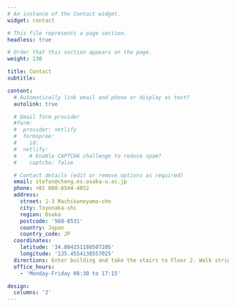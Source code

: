 ```yaml
---
# An instance of the Contact widget.
widget: contact

# This file represents a page section.
headless: true

# Order that this section appears on the page.
weight: 130

title: Contact
subtitle:

content:
  # Automatically link email and phone or display as text?
  autolink: true

  # Email form provider
  #form:
  #  provider: netlify
  #  formspree:
  #    id:
  #  netlify:
  #    # Enable CAPTCHA challenge to reduce spam?
  #    captcha: false

  # Contact details (edit or remove options as required)
  email: stefan@cheng.es.osaka-u.ac.jp
  phone: +81 080-8544-4852 
  address:
    street: 1-3 Machikaneyama-cho
    city: Toyonaka-shi
    region: Osaka
    postcode: '560-8531'
    country: Japan
    country_code: JP
  coordinates: 
    latitude: '34.804151180507205'
    longitude: '135.4554138557025'
  directions: Enter building and take the stairs to Floor 2. Walk stright to the end of the corridor.
  office_hours:
    - 'Monday-Friday 08:30 to 17:15'

design:
  columns: '2'
---
```

